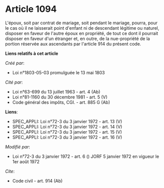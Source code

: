 # Article 1094

L'époux, soit par contrat de mariage, soit pendant le mariage, pourra, pour le cas où il ne laisserait point d'enfant ni de
descendant légitime ou naturel, disposer en faveur de l'autre époux en propriété, de tout ce dont il pourrait disposer en
faveur d'un étranger et, en outre, de la nue-propriété de la portion réservée aux ascendants par l'article 914 du présent
code.

**Liens relatifs à cet article**

_Créé par_:

  - Loi n°1803-05-03 promulguée le 13 mai 1803

_Cité par_:

  - Loi n°63-699 du 13 juillet 1963 - art. 4 (Ab)
  - Loi n°81-1160 du 30 décembre 1981 - art. 5 (V)
  - Code général des impôts, CGI. - art. 885 G (Ab)

**Liens**:

  - SPEC_APPLI: Loi n°72-3 du 3 janvier 1972 - art. 13 (V)
  - SPEC_APPLI: Loi n°72-3 du 3 janvier 1972 - art. 14 (V)
  - SPEC_APPLI: Loi n°72-3 du 3 janvier 1972 - art. 15 (V)
  - SPEC_APPLI: Loi n°72-3 du 3 janvier 1972 - art. 16 (V)

_Modifié par_:

  - Loi n°72-3 du 3 janvier 1972 - art. 6 () JORF 5 janvier 1972 en vigueur le 1er août 1972

_Cite_:

  - Code civil - art. 914 (Ab)
